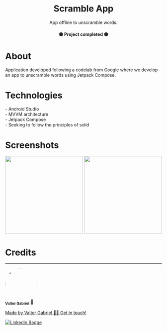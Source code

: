 <h1 align="center">Scramble App</h1>
<p align="center">App offline to unscramble words.</p>
<h4 align="center">
    🟢 Project completed 🟢
</h4>

<h1>About</h1>
<p>Application developed following a codelab from Google where we develop an app to unscramble words using Jetpack Compose.</br>


<h1>Technologies</h1>
- Android Studio</br>
- MVVM architecture</br>
- Jetpack Compose</br>
- Seeking to follow the principles of solid</br>


<h1>Screenshots</h1>
<div align="center">
<img src="https://user-images.githubusercontent.com/63808405/225029848-cc8e9b53-4e43-407d-99cf-8d10ad47c27c.png" width = "250px">
<img src="https://user-images.githubusercontent.com/63808405/225029856-2701d270-efef-4eb1-86cf-3c0944ef5680.png" width = "250px">
  </div>
  

<h1>Credits</h1>

---

<a href="https://www.linkedin.com/in/valter-gabriel">
 <img style="border-radius: 50%;" src="https://user-images.githubusercontent.com/63808405/171045850-84caf881-ee10-4782-9016-ea1682c4731d.jpeg" width="100px;" alt=""/>
 <br />
 <sub><b>Valter Gabriel</b></sub></a> <a href="https://www.linkedin.com/in/valter-gabriel" title="Linkedin">🚀</ a>
 
Made by Valter Gabriel 👋🏽 Get in touch!

[![Linkedin Badge](https://img.shields.io/badge/-Gabriel-blue?style=flat-square&logo=Linkedin&logoColor=white&link=https://www.linkedin.com/in/valter-gabriel/ )](https://www.linkedin.com/in/valter-gabriel/)
